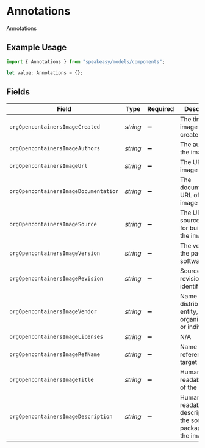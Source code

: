 # Annotations

Annotations

## Example Usage

```typescript
import { Annotations } from "speakeasy/models/components";

let value: Annotations = {};
```

## Fields

| Field                                                            | Type                                                             | Required                                                         | Description                                                      |
| ---------------------------------------------------------------- | ---------------------------------------------------------------- | ---------------------------------------------------------------- | ---------------------------------------------------------------- |
| `orgOpencontainersImageCreated`                                  | *string*                                                         | :heavy_minus_sign:                                               | The time the image was created                                   |
| `orgOpencontainersImageAuthors`                                  | *string*                                                         | :heavy_minus_sign:                                               | The authors of the image                                         |
| `orgOpencontainersImageUrl`                                      | *string*                                                         | :heavy_minus_sign:                                               | The URL of the image                                             |
| `orgOpencontainersImageDocumentation`                            | *string*                                                         | :heavy_minus_sign:                                               | The documentation URL of the image                               |
| `orgOpencontainersImageSource`                                   | *string*                                                         | :heavy_minus_sign:                                               | The URL to get source code for building the image                |
| `orgOpencontainersImageVersion`                                  | *string*                                                         | :heavy_minus_sign:                                               | The version of the packaged software                             |
| `orgOpencontainersImageRevision`                                 | *string*                                                         | :heavy_minus_sign:                                               | Source control revision identifier                               |
| `orgOpencontainersImageVendor`                                   | *string*                                                         | :heavy_minus_sign:                                               | Name of the distributing entity, organization or individual.     |
| `orgOpencontainersImageLicenses`                                 | *string*                                                         | :heavy_minus_sign:                                               | N/A                                                              |
| `orgOpencontainersImageRefName`                                  | *string*                                                         | :heavy_minus_sign:                                               | Name of the reference for a target                               |
| `orgOpencontainersImageTitle`                                    | *string*                                                         | :heavy_minus_sign:                                               | Human-readable title of the image                                |
| `orgOpencontainersImageDescription`                              | *string*                                                         | :heavy_minus_sign:                                               | Human-readable description of the software packaged in the image |